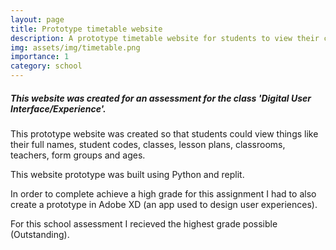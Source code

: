 ```yaml
---
layout: page
title: Prototype timetable website
description: A prototype timetable website for students to view their classes and information about themselves.
img: assets/img/timetable.png
importance: 1
category: school
---
```


##### This website was created for an assessment for the class 'Digital User Interface/Experience'.

This prototype website was created so that students could view things like their full names, student codes, classes, lesson plans, classrooms, teachers, form groups and ages.

This website prototype was built using Python and replit.

In order to complete achieve a high grade for this assignment I had to also create a prototype in Adobe XD (an app used to design user experiences).

For this school assessment I recieved the highest grade possible (Outstanding).

